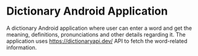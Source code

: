 # Dictionary Android Application
A dictionary Android application where user can enter a word and get the meaning, definitions, pronunciations and other details regarding it. The application uses https://dictionaryapi.dev/ API to fetch the word-related information.
